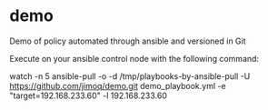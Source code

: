 # demo
Demo of policy automated through ansible and versioned in Git

Execute on your ansible control node with the following command:

watch -n 5 ansible-pull -o -d /tmp/playbooks-by-ansible-pull -U https://github.com/jimoq/demo.git demo_playbook.yml -e "target=192.168.233.60" -l 192.168.233.60
